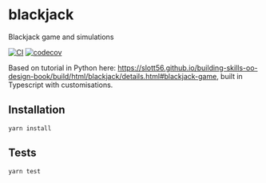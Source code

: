 # blackjack
Blackjack game and simulations

[![CI](https://github.com/hutcho66/blackjack/actions/workflows/tests.yml/badge.svg?branch=main&event=push)](https://github.com/hutcho66/blackjack/actions/workflows/tests.yml)
[![codecov](https://codecov.io/github/hutcho66/blackjack/branch/main/graph/badge.svg?token=LRZNVB5CEV)](https://codecov.io/github/hutcho66/blackjack)

Based on tutorial in Python here: https://slott56.github.io/building-skills-oo-design-book/build/html/blackjack/details.html#blackjack-game, built in Typescript with customisations.


## Installation
```
yarn install
```

## Tests
```
yarn test
```
